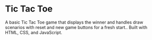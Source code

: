 # Tic Tac Toe
 A basic Tic Tac Toe game that displays the winner and handles draw scenarios  with reset and new game buttons for a fresh start.. Built with HTML, CSS, and JavaScript. 
